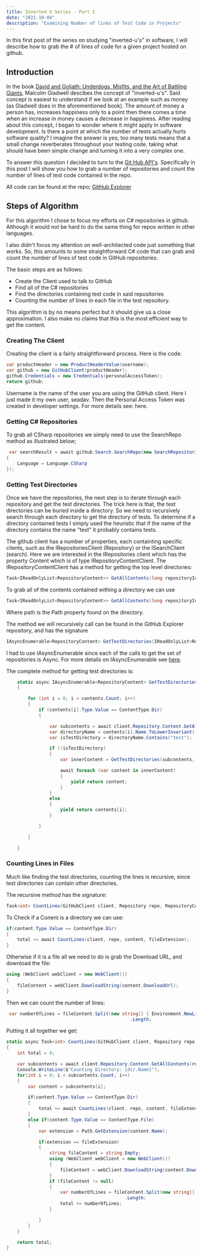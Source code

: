 ```yaml
---
title: Inverted U Series - Part I
date: "2021-10-04"
description: "Examining Number of lines of Test Code in Projects"
---
```


In this first post of the series on studying "inverted-u's" in software, I will describe how to grab the # of lines of code for a given project hosted on github.

## Introduction

In the book <a href="https://www.amazon.ca/dp/B00BAXFAOW/ref=dp-kindle-redirect?_encoding=UTF8&btkr=1">David and Goliath: Underdogs, Misfits, and the Art of Battling Giants</a>,
Malcolm Gladwell descibes the concept of "inverted-u's". Said concept is easiest to understand if we look at an example such as money (as Gladwell does in the aforementioned book). The amount of money a person has, increases happiness only to a point then there comes a time when an increase in money causes a decrease in happiness. After reading about this concept, I began to wonder where it might apply in software development. Is there a point at which the number of tests actually hurts software quality? I imagine the answer is yes; too many tests means that a small change reverberates throughout your testing code, taking what should have been simple change and turning it into a very complex one. 

To answer this question I decided to turn to the <a href="https://docs.github.com/en/rest">Git Hub API's</a>. Specifically in this post I will show you how to grab a number of repositories and count the number of lines of test code contained in the repo.

All code can be found at the repo; <a href="https://github.com/seadavis/GitHubExplorer">GitHub Explorer</a>

## Steps of Algorithm

For this algorithm I chose to focus my efforts on C# repositories in github. Although it would not be hard to do the same thing for
repos written in other languages.

I also didn't focus my attention on well-architected code just something that works. So, this amounts to some straightforward C# code that
can grab and count the number of lines of test code in GitHub repositories.

The basic steps are as follows:
- Create the Client used to talk to GitHub
- Find all of the C# repositories
- Find the directories containing test code in said repositories
- Counting the number of lines in each file in the test repsoitory.

This algorithm is by no means perfect but it should give us a close approximation. I also make no claims that this is the most efficient way to get the content.

### Creating The Client

Creating the client is a fairly straightforward process. Here is the code:

```csharp
var productHeader = new ProductHeaderValue(username);
var github = new GitHubClient(productHeader);
github.Credentials = new Credentials(personalAccessToken);
return github;
```

Username is the name of the user you are using the GitHub client. Here I just made it my own user, seadav. Then the Personal
Access Token was created in developer settings. For more details see: <a heref="https://docs.github.com/en/authentication/keeping-your-account-and-data-secure/creating-a-personal-access-token">here</a>.

### Getting C# Repositories

To grab all CSharp repositories we simply need to use the SearchRepo method as illustrated below;

```csharp
 var searchResult = await github.Search.SearchRepo(new SearchRepositoriesRequest()
{
    Language = Language.CSharp
});
```

### Getting Test Directories

Once we have the repositories, the next step is to iterate through each repository and get the test directories. The trick here is that, the test directories can be buried inside a directory. So 
we need to recursively search through each directory to get the directory of tests. To determine if a directory contained tests I simply used the heuristic that if the name of the directory
contains the name "test" it probably contains tests.

The github client has a number of properties, each containting specific clients, such as the IRepositoriesClient (Repository) or the ISearchClient (search). Here we are interested in the IRepositories
client which has the property Content which is of type IRepositoryContentClient. The IRepositoryContentClient has a method for getting the top level directories: 

```csharp
Task<IReadOnlyList<RepositoryContent>> GetAllContents(long repositoryId);
```

To grab all of the contents contained withing a directory we can use

```csharp
Task<IReadOnlyList<RepositoryContent>> GetAllContents(long repositoryId, string path);
```

Where path is the Path property found on the directory.

The method we will recursively call can be found in the GitHub Explorer repository, and has the signature

```csharp
IAsyncEnumerable<RepositoryContent> GetTestDirectories(IReadOnlyList<RepositoryContent> contents, Repository repo, GitHubClient client)
```

I had to use IAsyncEnumerable since each of the calls to get the set of repositories is Async. For more details on IAsyncEnumerable see <a href="https://docs.microsoft.com/en-us/archive/msdn-magazine/2019/november/csharp-iterating-with-async-enumerables-in-csharp-8">here</a>.

The complete method for getting test directories is:

```csharp
    static async IAsyncEnumerable<RepositoryContent> GetTestDirectories(IReadOnlyList<RepositoryContent> contents, Repository repo, GitHubClient client)
    {

        for (int i = 0; i < contents.Count; i++)
        {
            if (contents[i].Type.Value == ContentType.Dir)
            {

                var subcontents = await client.Repository.Content.GetAllContents(repo.Id, contents[i].Path);
                var directoryName = contents[i].Name.ToLowerInvariant().Trim();
                var isTestDirectory = directoryName.Contains("test");

                if (!isTestDirectory)
                {
                    var innerContent = GetTestDirectories(subcontents, repo, client);

                    await foreach (var content in innerContent)
                    {
                        yield return content;
                    }
                }
                else
                {
                    yield return contents[i];
                }

            }

        }

    }
```

### Counting Lines in Files

Much like finding the test directories, counting the lines is recursive, since test directories can contain other directories.

The recursive method has the signature: 

```csharp
Task<int> CountLines(GitHubClient client, Repository repo, RepositoryContent dir, string fileExtension)
```

To Check if a Conent is a directory we can use:

```csharp
if(content.Type.Value == ContentType.Dir)
{
    total += await CountLines(client, repo, content, fileExtension);
}
```

Otherwise if it is a file all we need to do is grab the Download URL, and download the file:

```csharp
using (WebClient webClient = new WebClient())
{
    fileContent = webClient.DownloadString(content.DownloadUrl);
}
```

Then we can count the number of lines:

```csharp
 var numberOfLines = fileContent.Split(new string[] { Environment.NewLine }, StringSplitOptions.RemoveEmptyEntries)
                                              .Length;
```

Putting it all together we get:

```csharp
static async Task<int> CountLines(GitHubClient client, Repository repo, RepositoryContent dir, string fileExtension)
{
    int total = 0;

    var subcontents = await client.Repository.Content.GetAllContents(repo.Id, dir.Path);
    Console.WriteLine($"Counting Directory: {dir.Name}");
    for(int i = 0; i < subcontents.Count; i++)
    {
        var content = subcontents[i];

        if(content.Type.Value == ContentType.Dir)
        {
            total += await CountLines(client, repo, content, fileExtension);
        }
        else if(content.Type.Value == ContentType.File)
        {
            var extension = Path.GetExtension(content.Name);

            if(extension == fileExtension)
            {
                string fileContent = string.Empty;
                using (WebClient webClient = new WebClient())
                {
                    fileContent = webClient.DownloadString(content.DownloadUrl);
                }
                if (fileContent != null)
                {
                    var numberOfLines = fileContent.Split(new string[] { Environment.NewLine }, StringSplitOptions.RemoveEmptyEntries)
                                            .Length;
                    total += numberOfLines;
                }

            }
        }
    }

    return total;
}
```